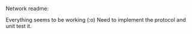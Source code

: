 Network readme:

Everything seems to be working (:o)
Need to implement the protocol and unit test it.